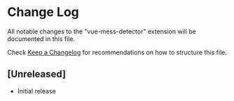 # Change Log

All notable changes to the "vue-mess-detector" extension will be documented in this file.

Check [Keep a Changelog](http://keepachangelog.com/) for recommendations on how to structure this file.

## [Unreleased]

- Initial release